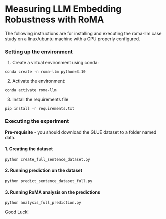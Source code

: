 

# Measuring LLM Embedding Robustness with RoMA

The following instructions are for installing and executing the roma-llm case study on a linux/ubuntu machine with a GPU properly configured.

### Setting up the environment
1. Create a virtual environment using conda:

`conda create -n roma-llm python=3.10`

2. Activate the environment:

`conda activate roma-llm`

3. Install the requirements file

`pip install -r requirements.txt`

### Executing the experiment

**Pre-requisite** - you should download the GLUE dataset to a folder named data.

#### 1. Creating the dataset

`python create_full_sentence_dataset.py`

#### 2. Running prediction on the dataset

`python predict_sentence_dataset_full.py`

#### 3. Running RoMA analysis on the predictions

`python analysis_full_prediction.py`

Good Luck!
